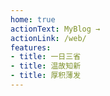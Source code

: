 ```yaml
---
home: true
actionText: MyBlog →
actionLink: /web/
features:
- title: 一日三省
- title: 温故知新
- title: 厚积薄发
---
```


